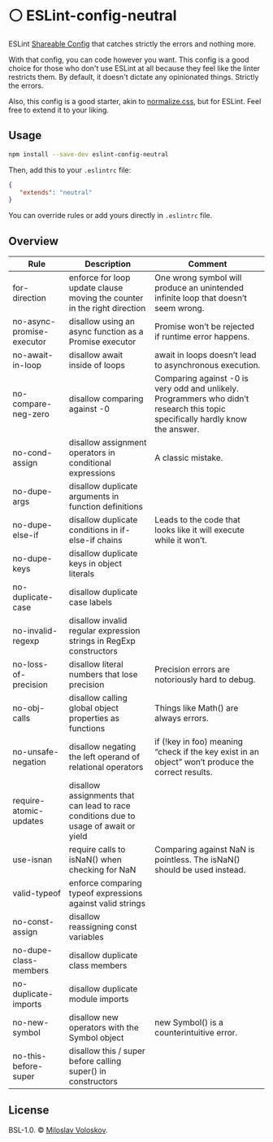 # ⚪️ ESLint-config-neutral

ESLint [Shareable Config](http://eslint.org/docs/developer-guide/shareable-configs) that catches strictly the errors and nothing more. 

With that config, you can code however you want. This config is a good choice for those who don't use ESLint at all because they feel like the linter restricts them. By default, it doesn't dictate any opinionated things. Strictly the errors.

Also, this config is a good starter, akin to [normalize.css](https://github.com/necolas/normalize.css), but for ESLint. Feel free to extend it to your liking.

## Usage

```bash
npm install --save-dev eslint-config-neutral
```

Then, add this to your `.eslintrc` file:

```JSON
{
   "extends": "neutral"
}
```

You can override rules or add yours directly in `.eslintrc` file.

## Overview

|Rule                     |Description                                                                         |Comment                                                                                                                       |
|-------------------------|------------------------------------------------------------------------------------|------------------------------------------------------------------------------------------------------------------------------|
|for-direction            |enforce for loop update clause moving the counter in the right direction            |One wrong symbol will produce an unintended infinite loop that doesn’t seem wrong.                                            |
|no-async-promise-executor|disallow using an async function as a Promise executor                              |Promise won’t be rejected if runtime error happens.                                                                           |
|no-await-in-loop         |disallow await inside of loops                                                      |await in loops doesn’t lead to asynchronous execution.                                                                        |
|no-compare-neg-zero      |disallow comparing against -0                                                       |Comparing against -0 is very odd and unlikely. Programmers who didn’t research this topic specifically hardly know the answer.|
|no-cond-assign           |disallow assignment operators in conditional expressions                            |A classic mistake.                                                                                                            |
|no-dupe-args             |disallow duplicate arguments in function definitions                                |                                                                                                                              |
|no-dupe-else-if          |disallow duplicate conditions in if-else-if chains                                  |Leads to the code that looks like it will execute while it won’t.                                                             |
|no-dupe-keys             |disallow duplicate keys in object literals                                          |                                                                                                                              |
|no-duplicate-case        |disallow duplicate case labels                                                      |                                                                                                                              |
|no-invalid-regexp        |disallow invalid regular expression strings in RegExp constructors                  |                                                                                                                              |
|no-loss-of-precision     |disallow literal numbers that lose precision                                        |Precision errors are notoriously hard to debug.                                                                               |
|no-obj-calls             |disallow calling global object properties as functions                              |Things like Math() are always errors.                                                                                         |
|no-unsafe-negation       |disallow negating the left operand of relational operators                          |if (!key in foo) meaning “check if the key exist in an object” won’t produce the correct results.                             |
|require-atomic-updates   |disallow assignments that can lead to race conditions due to usage of await or yield|                                                                                                                              |
|use-isnan                |require calls to isNaN() when checking for NaN                                      |Comparing against NaN is pointless. The isNaN() should be used instead.                                                       |
|valid-typeof             |enforce comparing typeof expressions against valid strings                          |                                                                                                                              |
|no-const-assign          |disallow reassigning const variables                                                |                                                                                                                              |
|no-dupe-class-members    |disallow duplicate class members                                                    |                                                                                                                              |
|no-duplicate-imports     |disallow duplicate module imports                                                   |                                                                                                                              |
|no-new-symbol            |disallow new operators with the Symbol object                                       |new Symbol() is a counterintuitive error.                                                                                     |
|no-this-before-super     |disallow this / super before calling super() in constructors                        |                                                                                                                              |


## License

BSL-1.0. © [Miloslav Voloskov](https://miloslav.website).
